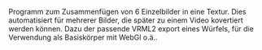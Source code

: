 Programm zum Zusammenfügen von 6 Einzelbilder in eine Textur. 
Dies automatisiert für mehrerer Bilder, die später zu einem Video kovertiert werden können.
Dazu der passende VRML2 export eines Würfels, für die Verwendung als Basiskörper mit WebGl o.ä..

